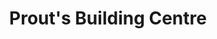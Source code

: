 ---
title: "Prout's Building Centre"
url: /lambton-shores/prouts-building-centre/
shop: Eisenwaren
---